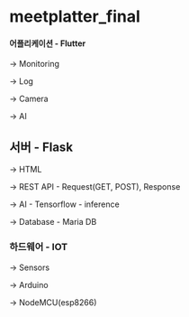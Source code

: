 # meetplatter_final

#### 어플리케이션 - Flutter

-> Monitoring

-> Log

-> Camera

-> AI



## 서버 - Flask

-> HTML

-> REST API - Request(GET, POST), Response

-> AI - Tensorflow - inference

-> Database - Maria DB



### 하드웨어 - IOT

-> Sensors

-> Arduino

-> NodeMCU(esp8266)
